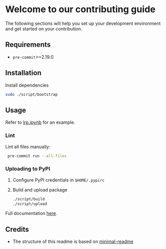 # Welcome to our contributing guide

The following sections will help you set up your development environment and get started on your contribution.

## Requirements

- `pre-commit`>=2.19.0

## Installation

Install dependencies

```sh
sudo ./script/bootstrap
```

## Usage

Refer to [lrp.ipynb](./lrp.ipynb) for an example.

### Lint

Lint all files manually:

```sh
 pre-commit run --all-files
```

### Uploading to PyPI

1. Configure PyPI credentials in `$HOME/.pypirc`

1. Build and upload package

   ```sh
   ./script/build
   ./script/upload
   ```

Full documentation [here](https://packaging.python.org/en/latest/tutorials/packaging-projects/).

## Credits

- The structure of this readme is based on [minimal-readme](https://github.com/rodrigobdz/minimal-readme)
